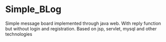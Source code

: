 # Simple_BLog
 Simple message board implemented through java web. With reply function but without login and registration. Based on jsp, servlet, mysql and other technologies
